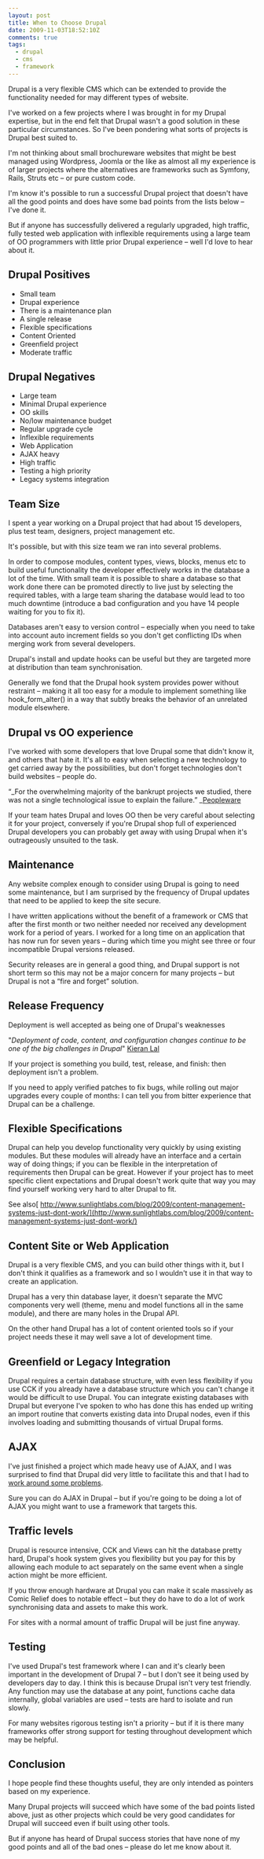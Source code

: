 ```yaml
---
layout: post
title: When to Choose Drupal
date: 2009-11-03T18:52:10Z
comments: true
tags:
  - drupal
  - cms
  - framework
---
```


Drupal is a very flexible CMS which can be extended to provide the functionality needed for may different types of website.

I've worked on a few projects where I was brought in for my Drupal expertise, but in the end felt that Drupal wasn't a good solution in these particular circumstances. So I've been pondering what sorts of projects is Drupal best suited to.

<!--more-->

I'm not thinking about small brochureware websites that might be best managed using Wordpress, Joomla or the like as almost all my experience is of larger projects where the alternatives are frameworks such as Symfony, Rails, Struts etc – or pure custom code.

I'm know it's possible to run a successful Drupal project that doesn't have all the good points and does have some bad points from the lists below – I've done it.

But if anyone has successfully delivered a regularly upgraded, high traffic, fully tested web application with inflexible requirements using a large team of OO programmers with little prior Drupal experience – well I'd love to hear about it.

## Drupal Positives

- Small team
- Drupal experience
- There is a maintenance plan
- A single release
- Flexible specifications
- Content Oriented
- Greenfield project
- Moderate traffic

## Drupal Negatives

- Large team
- Minimal Drupal experience
- OO skills
- No/low maintenance budget
- Regular upgrade cycle
- Inflexible requirements
- Web Application
- AJAX heavy
- High traffic
- Testing a high priority
- Legacy systems integration

## Team Size

I spent a year working on a Drupal project that had about 15 developers, plus test team, designers, project management etc.

It's possible, but with this size team we ran into several problems.

In order to compose modules, content types, views, blocks, menus etc to build useful functionality the developer effectively works in the database a lot of the time. With small team it is possible to share a database so that work done there can be promoted directly to live just by selecting the required tables, with a large team sharing the database would lead to too much downtime (introduce a bad configuration and you have 14 people waiting for you to fix it).

Databases aren't easy to version control – especially when you need to take into account auto increment fields so you don't get conflicting IDs when merging work from several developers.

Drupal's install and update hooks can be useful but they are targeted more at distribution than team synchronisation.

Generally we fond that the Drupal hook system provides power without restraint – making it all too easy for a module to implement something like hook_form_alter() in a way that subtly breaks the behavior of an unrelated module elsewhere.

## Drupal vs OO experience

I've worked with some developers that love Drupal some that didn't know it, and others that hate it. It's all to easy when selecting a new technology to get carried away by the possibilities, but don't forget technologies don't build websites – people do.

“_For the overwhelming majority of the bankrupt projects we studied, there was not a single technological issue to explain the failure.” _[Peopleware](/review/peopleware)

If your team hates Drupal and loves OO then be very careful about selecting it for your project, conversely if you're Drupal shop full of experienced Drupal developers you can probably get away with using Drupal when it's outrageously unsuited to the task.

## Maintenance

Any website complex enough to consider using Drupal is going to need some maintenance, but I am surprised by the frequency of Drupal updates that need to be applied to keep the site secure.

I have written applications without the benefit of a framework or CMS that after the first month or two neither needed nor received any development work for a period of years. I worked for a long time on an application that has now run for seven years – during which time you might see three or four incompatible Drupal versions released.

Security releases are in general a good thing, and Drupal support is not short term so this may not be a major concern for many projects – but Drupal is not a “fire and forget” solution.

## Release Frequency

Deployment is well accepted as being one of Drupal's weaknesses

"_Deployment of code, content, and configuration changes continue to be one of the big challenges in Drupal_" [Kieran Lal](http://association.drupal.org/Building-redesign-community-infrastructure-Administrators-wanted)

If your project is something you build, test, release, and finish: then deployment isn't a problem.

If you need to apply verified patches to fix bugs, while rolling out major upgrades every couple of months: I can tell you from bitter experience that Drupal can be a challenge.

## Flexible Specifications

Drupal can help you develop functionality very quickly by using existing modules. But these modules will already have an interface and a certain way of doing things; if you can be flexible in the interpretation of requirements then Drupal can be great. However if your project has to meet specific client expectations and Drupal doesn't work quite that way you may find yourself working very hard to alter Drupal to fit.

See also[ http://www.sunlightlabs.com/blog/2009/content-management-systems-just-dont-work/](http://www.sunlightlabs.com/blog/2009/content-management-systems-just-dont-work/)

## Content Site or Web Application

Drupal is a very flexible CMS, and you can build other things with it, but I don't think it qualifies as a framework and so I wouldn't use it in that way to create an application.

Drupal has a very thin database layer, it doesn't separate the MVC components very well (theme, menu and model functions all in the same module), and there are many holes in the Drupal API.

On the other hand Drupal has a lot of content oriented tools so if your project needs these it may well save a lot of development time.

## Greenfield or Legacy Integration

Drupal requires a certain database structure, with even less flexibility if you use CCK if you already have a database structure which you can't change it would be difficult to use Drupal. You can integrate existing databases with Drupal but everyone I've spoken to who has done this has ended up writing an import routine that converts existing data into Drupal nodes, even if this involves loading and submitting thousands of virtual Drupal forms.

## AJAX

I've just finished a project which made heavy use of AJAX, and I was surprised to find that Drupal did very little to facilitate this and that I had to [work around some problems](http://www.drupaler.co.uk/blog/naming-form-items-drupal/429).

Sure you can do AJAX in Drupal – but if you're going to be doing a lot of AJAX you might want to use a framework that targets this.

## Traffic levels

Drupal is resource intensive, CCK and Views can hit the database pretty hard, Drupal's hook system gives you flexibility but you pay for this by allowing each module to act separately on the same event when a single action might be more efficient.

If you throw enough hardware at Drupal you can make it scale massively as Comic Relief does to notable effect – but they do have to do a lot of work synchronising data and assets to make this work.

For sites with a normal amount of traffic Drupal will be just fine anyway.

## Testing

I've used Drupal's test framework where I can and it's clearly been important in the development of Drupal 7 – but I don't see it being used by developers day to day. I think this is because Drupal isn't very test friendly. Any function may use the database at any point, functions cache data internally, global variables are used – tests are hard to isolate and run slowly.

For many websites rigorous testing isn't a priority – but if it is there many frameworks offer strong support for testing throughout development which may be helpful.

## Conclusion

I hope people find these thoughts useful, they are only intended as pointers based on my experience.

Many Drupal projects will succeed which have some of the bad points listed above, just as other projects which could be very good candidates for Drupal will succeed even if built using other tools.

But if anyone has heard of Drupal success stories that have none of my good points and all of the bad ones – please do let me know about it.
